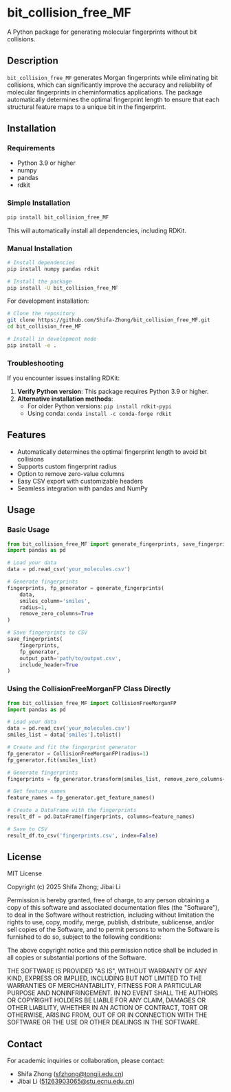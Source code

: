 # bit_collision_free_MF

A Python package for generating molecular fingerprints without bit collisions.

## Description

`bit_collision_free_MF` generates Morgan fingerprints while eliminating bit collisions, which can significantly improve the accuracy and reliability of molecular fingerprints in cheminformatics applications. The package automatically determines the optimal fingerprint length to ensure that each structural feature maps to a unique bit in the fingerprint.

## Installation

### Requirements

- Python 3.9 or higher
- numpy
- pandas
- rdkit

### Simple Installation

```bash
pip install bit_collision_free_MF
```

This will automatically install all dependencies, including RDKit.

### Manual Installation

```bash
# Install dependencies
pip install numpy pandas rdkit

# Install the package
pip install -U bit_collision_free_MF  
```

For development installation:
```bash
# Clone the repository
git clone https://github.com/Shifa-Zhong/bit_collision_free_MF.git
cd bit_collision_free_MF

# Install in development mode
pip install -e .
```

### Troubleshooting

If you encounter issues installing RDKit:

1. **Verify Python version**: This package requires Python 3.9 or higher.
2. **Alternative installation methods**:
   - For older Python versions: `pip install rdkit-pypi`
   - Using conda: `conda install -c conda-forge rdkit`

## Features

- Automatically determines the optimal fingerprint length to avoid bit collisions
- Supports custom fingerprint radius
- Option to remove zero-value columns
- Easy CSV export with customizable headers
- Seamless integration with pandas and NumPy

## Usage

### Basic Usage

```python
from bit_collision_free_MF import generate_fingerprints, save_fingerprints
import pandas as pd

# Load your data
data = pd.read_csv('your_molecules.csv')

# Generate fingerprints
fingerprints, fp_generator = generate_fingerprints(
    data, 
    smiles_column='smiles',
    radius=1,
    remove_zero_columns=True
)

# Save fingerprints to CSV
save_fingerprints(
    fingerprints,
    fp_generator,
    output_path='path/to/output.csv',
    include_header=True
)
```

### Using the CollisionFreeMorganFP Class Directly

```python
from bit_collision_free_MF import CollisionFreeMorganFP
import pandas as pd

# Load your data
data = pd.read_csv('your_molecules.csv')
smiles_list = data['smiles'].tolist()

# Create and fit the fingerprint generator
fp_generator = CollisionFreeMorganFP(radius=1)
fp_generator.fit(smiles_list)

# Generate fingerprints
fingerprints = fp_generator.transform(smiles_list, remove_zero_columns=True)

# Get feature names
feature_names = fp_generator.get_feature_names()

# Create a DataFrame with the fingerprints
result_df = pd.DataFrame(fingerprints, columns=feature_names)

# Save to CSV
result_df.to_csv('fingerprints.csv', index=False)
```

## License

MIT License

Copyright (c) 2025 Shifa Zhong; Jibai Li

Permission is hereby granted, free of charge, to any person obtaining a copy of this software and associated documentation files (the "Software"), to deal in the Software without restriction, including without limitation the rights to use, copy, modify, merge, publish, distribute, sublicense, and/or sell copies of the Software, and to permit persons to whom the Software is furnished to do so, subject to the following conditions:

The above copyright notice and this permission notice shall be included in all copies or substantial portions of the Software.

THE SOFTWARE IS PROVIDED "AS IS", WITHOUT WARRANTY OF ANY KIND, EXPRESS OR IMPLIED, INCLUDING BUT NOT LIMITED TO THE WARRANTIES OF MERCHANTABILITY, FITNESS FOR A PARTICULAR PURPOSE AND NONINFRINGEMENT. IN NO EVENT SHALL THE AUTHORS OR COPYRIGHT HOLDERS BE LIABLE FOR ANY CLAIM, DAMAGES OR OTHER LIABILITY, WHETHER IN AN ACTION OF CONTRACT, TORT OR OTHERWISE, ARISING FROM, OUT OF OR IN CONNECTION WITH THE SOFTWARE OR THE USE OR OTHER DEALINGS IN THE SOFTWARE.

## Contact

For academic inquiries or collaboration, please contact:
- Shifa Zhong (sfzhong@tongji.edu.cn)
- Jibai Li (51263903065@stu.ecnu.edu.cn)